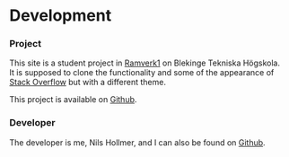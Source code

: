 # Development


### Project
This site is a student project in [Ramverk1](https://github.com/dbwebb-se/ramverk1) on Blekinge Tekniska Högskola.  
It is supposed to clone the functionality and some of the appearance of [Stack Overflow](https://stackoverflow.com/) but with a different theme.

This project is available on [Github](https://github.com/nilshollmer/project-ramverk1).



### Developer
The developer is me, Nils Hollmer, and I can also be found on [Github](https://github.com/nilshollmer).
